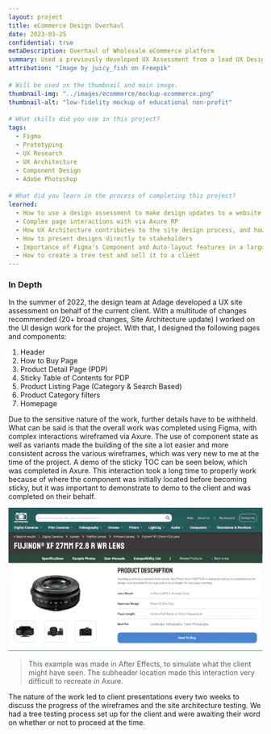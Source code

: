 ```yaml
---
layout: project
title: eCommerce Design Overhaul
date: 2023-03-25
confidential: true
metaDescription: Overhaul of Wholesale eCommerce platform
summary: Used a previously developed UX Assessment from a lead UX Designer to create new wireframes and update the site experience for users of a $100m+ wholesale eCommerce site.
attribution: "Image by juicy_fish on Freepik"

# Will be used on the thumbnail and main image.
thumbnail-img: "../images/ecommerce/mockup-ecommerce.png"
thumbnail-alt: "low-fidelity mockup of educational non-profit"

# What skills did you use in this project?
tags:
  - Figma
  - Prototyping
  - UX Research
  - UX Architecture
  - Component Design
  - Adobe Photoshop

# What did you learn in the process of completing this project?
learned:
  - How to use a design assessment to make design updates to a website
  - Complex page interactions with via Axure RP
  - How UX Architecture contributes to the site design process, and how UI facilitates a user's navigation through the site
  - How to present designs directly to stakeholders
  - Importance of Figma's Component and Auto-layout features in a large-scale UI project
  - How to create a tree test and sell it to a client
---
```


### In Depth

In the summer of 2022, the design team at Adage developed a UX site assessment on behalf of the current client. With a multitude of changes recommended (20+ broad changes, Site Architecture update) I worked on the UI design work for the project. With that, I designed the following pages and components: 

1. Header
2. How to Buy Page
3. Product Detail Page (PDP)
4. Sticky Table of Contents for PDP
5. Product Listing Page (Category & Search Based)
6. Product Category filters
7. Homepage

Due to the sensitive nature of the work, further details have to be withheld. What can be said is that the overall work was completed using Figma, with complex interactions wireframed via Axure. The use of component state as well as variants made the building of the site a lot easier and more consistent across the various wireframes, which was very new to me at the time of the project. A demo of the sticky TOC can be seen below, which was completed in Axure. This interaction took a long time to properly work because of where the component was initially located before becoming sticky, but it was important to demonstrate to demo to the client and was completed on their behalf.

![Sample of sticky TOC interaction](../images/ecommerce/web-sticky-toc.gif)
> This example was made in After Effects, to simulate what the client might have seen. The subheader location made this interaction very difficult to recreate in Axure. 

The nature of the work led to client presentations every two weeks to discuss the progress of the wireframes and the site architecture testing. We had a tree testing process set up for the client and were awaiting their word on whether or not to proceed at the time. 